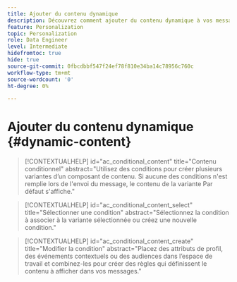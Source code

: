 ```yaml
---
title: Ajouter du contenu dynamique
description: Découvrez comment ajouter du contenu dynamique à vos messages.
feature: Personalization
topic: Personalization
role: Data Engineer
level: Intermediate
hidefromtoc: true
hide: true
source-git-commit: 0fbcdbbf547f24ef78f810e34ba14c78956c760c
workflow-type: tm+mt
source-wordcount: '0'
ht-degree: 0%

---
```



# Ajouter du contenu dynamique {#dynamic-content}

>[!CONTEXTUALHELP]
>id="ac_conditional_content"
>title="Contenu conditionnel"
>abstract="Utilisez des conditions pour créer plusieurs variantes d’un composant de contenu. Si aucune des conditions n&#39;est remplie lors de l&#39;envoi du message, le contenu de la variante Par défaut s&#39;affiche."

>[!CONTEXTUALHELP]
>id="ac_conditional_content_select"
>title="Sélectionner une condition"
>abstract="Sélectionnez la condition à associer à la variante sélectionnée ou créez une nouvelle condition."

>[!CONTEXTUALHELP]
>id="ac_conditional_content_create"
>title="Modifier la condition"
>abstract="Placez des attributs de profil, des événements contextuels ou des audiences dans l’espace de travail et combinez-les pour créer des règles qui définissent le contenu à afficher dans vos messages."
